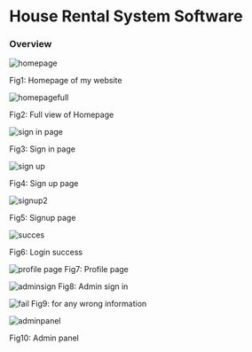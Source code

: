 # House Rental System Software 

### Overview

![homepage](https://github.com/C191068/Ali_House_Rental_Sytem/assets/89090776/9746dd06-6038-47e0-9acf-8e1c8b5e8db6)

Fig1: Homepage of my website

![homepagefull](https://github.com/C191068/Ali_House_Rental_Sytem/assets/89090776/77972164-2dcc-4314-810f-d19ea469269f)

Fig2: Full view of Homepage


![sign in page](https://github.com/C191068/Ali_House_Rental_Sytem/assets/89090776/6fcd54c9-beb1-424d-9552-a8f7112427ce)

Fig3: Sign in page

![sign up](https://github.com/C191068/Ali_House_Rental_Sytem/assets/89090776/26d01f37-2fd6-47c6-8895-b1ef98002e7d)

Fig4: Sign up page

![signup2](https://github.com/C191068/Ali_House_Rental_Sytem/assets/89090776/f71122bd-85aa-4dc7-898b-339959b34c03)

Fig5: Signup page


![succes](https://github.com/C191068/Ali_House_Rental_Sytem/assets/89090776/e6f77d68-09d7-4b9c-a0da-ef01621f3a0f)

Fig6: Login success

![profile page](https://github.com/C191068/Ali_House_Rental_Sytem/assets/89090776/29d550ab-2fe3-4a71-bc09-ae9fa6180f70)
Fig7: Profile page

![adminsign](https://github.com/C191068/Ali_House_Rental_Sytem/assets/89090776/170eae5c-5f02-438c-8851-f90fd65ad26d)
Fig8: Admin sign in

![fail](https://github.com/C191068/Ali_House_Rental_Sytem/assets/89090776/ccfb627d-29a4-406d-b0ca-4a844cefef42)
Fig9: for any wrong information

![adminpanel](https://github.com/C191068/Ali_House_Rental_Sytem/assets/89090776/495b56f1-9fe3-4d0b-91d6-d614469660df)

Fig10: Admin panel

